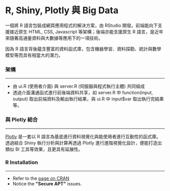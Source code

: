 # R, Shiny, Plotly 與 Big Data

<script type="text/javascript" src="../js/general.js"></script>

一個將 R 語言包裝成網頁應用程式的解決方案，由 RStudio 開發。前端能向下支援接近原生 HTML, CSS, Javascript 等架構；後端亦能支援原生 R 語言，是近年來隨著高通量資料與大數據等應用下的一項技術。

因為 R 語言背後蘊含豐富的資料函式庫，包含機器學習、資料探勘、統計與數學模型等而具有相當大的潛力。

### 架構
---

* 由 ui.R (使用者介面) 與 server.R (伺服器與程式執行主體) 共同組成
* 透過介面溝通函式進行前後端資料共享，如 server.R 中 function(input, output) 取出前端資料及輸出執行結果，與 ui.R 中 input$var 取出執行完結果等。

### 與 Plotly 結合
---

[Plotly](https://plot.ly/) 是一套以 R 語言為基底進行資料視覺化與能使用者進行互動性的函式庫。透過結合 Shiny 執行分析與計算再透過 Plotly 進行進階視覺化設計，便能打造出類似 BI 工具等效果，且更具有延展性。

### R Installation
---

* Refer to the [page on CRAN](https://cran.r-project.org/bin/linux/ubuntu/README.html)
* Notice the **"Secure APT"** issues.



